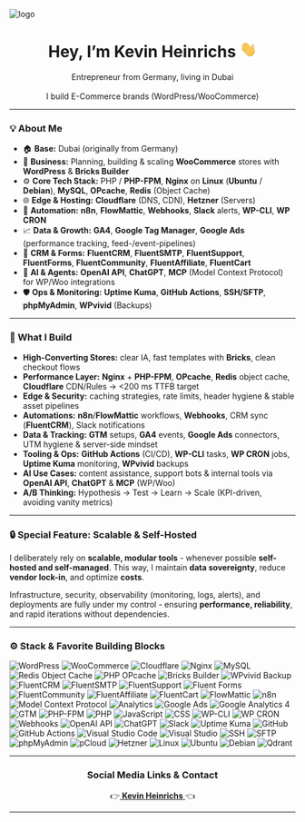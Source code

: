 ![logo](https://github.com/kevinheinrichs/kevinheinrichs/blob/main/kevinheinrichs-dubai.png?raw=true)
<h1 align="center">Hey, I’m Kevin Heinrichs <img src="https://github.com/kevinheinrichs/kevinheinrichs/blob/main/wave.gif?raw=true" width="30"></h1>

<p align="center">
  Entrepreneur from Germany, living in Dubai<br><br>
  I build E-Commerce brands (WordPress/WooCommerce)
</p>

---

### 💡 About Me
- 🏠 **Base:** Dubai (originally from Germany)  
- 🛒 **Business:** Planning, building & scaling **WooCommerce** stores with **WordPress** & **Bricks Builder**
- ⚙️ **Core Tech Stack:** PHP / **PHP-FPM**, **Nginx** on **Linux** (**Ubuntu** / **Debian**), **MySQL**, **OPcache**, **Redis** (Object Cache)
- 🌐 **Edge & Hosting:** **Cloudflare** (DNS, CDN), **Hetzner** (Servers)
- 🔄 **Automation:** **n8n**, **FlowMattic**, **Webhooks**, **Slack** alerts, **WP-CLI**, **WP CRON**
- 📈 **Data & Growth:** **GA4**, **Google Tag Manager**, **Google Ads** (performance tracking, feed-/event-pipelines)
- 🧩 **CRM & Forms:** **FluentCRM**, **FluentSMTP**, **FluentSupport**, **FluentForms**, **FluentCommunity**, **FluentAffiliate**, **FluentCart**
- 🧠 **AI & Agents:** **OpenAI API**, **ChatGPT**, **MCP** (Model Context Protocol) for WP/Woo integrations
- 🛡️ **Ops & Monitoring:** **Uptime Kuma**, **GitHub Actions**, **SSH/SFTP**, **phpMyAdmin**, **WPvivid** (Backups)

---

### 🧱 What I Build
- **High-Converting Stores:** clear IA, fast templates with **Bricks**, clean checkout flows
- **Performance Layer:** **Nginx** + **PHP-FPM**, **OPcache**, **Redis** object cache, **Cloudflare** CDN/Rules → <200 ms TTFB target
- **Edge & Security:** caching strategies, rate limits, header hygiene & stable asset pipelines
- **Automations:** **n8n**/**FlowMattic** workflows, **Webhooks**, CRM sync (**FluentCRM**), Slack notifications
- **Data & Tracking:** **GTM** setups, **GA4** events, **Google Ads** connectors, UTM hygiene & server-side mindset
- **Tooling & Ops:** **GitHub Actions** (CI/CD), **WP-CLI** tasks, **WP CRON** jobs, **Uptime Kuma** monitoring, **WPvivid** backups
- **AI Use Cases:** content assistance, support bots & internal tools via **OpenAI API**, **ChatGPT** & **MCP** (WP/Woo)
- **A/B Thinking:** Hypothesis → Test → Learn → Scale (KPI-driven, avoiding vanity metrics)

---

### 🔒 Special Feature: Scalable & Self-Hosted
I deliberately rely on **scalable, modular tools** - whenever possible **self-hosted and self-managed**. This way, I maintain **data sovereignty**, reduce **vendor lock-in**, and optimize **costs**.

Infrastructure, security, observability (monitoring, logs, alerts), and deployments are fully under my control - ensuring **performance, reliability**, and rapid iterations without dependencies.

---

### ⚙️ Stack & Favorite Building Blocks
<p>
  <img src="https://img.shields.io/badge/WordPress-21759B?logo=wordpress&logoColor=white" alt="WordPress" />
  <img src="https://img.shields.io/badge/WooCommerce-96588A?logo=woocommerce&logoColor=white" alt="WooCommerce" />
  <img src="https://img.shields.io/badge/Cloudflare-F38020?logo=cloudflare&logoColor=white" alt="Cloudflare" />
  <img src="https://img.shields.io/badge/Nginx-009639?logo=nginx&logoColor=white" alt="Nginx" />
  <img src="https://img.shields.io/badge/MySQL-4479A1?logo=mysql&logoColor=white" alt="MySQL" />
  <img src="https://img.shields.io/badge/Redis-DC382D?logo=redis&logoColor=white" alt="Redis Object Cache" />
  <img src="https://img.shields.io/badge/OPcache-1E293B" alt="PHP OPcache" />
  <img src="https://img.shields.io/badge/Bricks%20Builder-f97316" alt="Bricks Builder" />
  <img src="https://img.shields.io/badge/WPvivid%20Backup-0EA5E9" alt="WPvivid Backup" />
  <img src="https://img.shields.io/badge/FluentCRM-111111" alt="FluentCRM" />
  <img src="https://img.shields.io/badge/FluentSMTP-0b7285" alt="FluentSMTP" />
  <img src="https://img.shields.io/badge/FluentSupport-1E293B" alt="FluentSupport" />
  <img src="https://img.shields.io/badge/FluentForms-16A34A" alt="Fluent Forms" />
  <img src="https://img.shields.io/badge/FluentCommunity-7C3AED" alt="FluentCommunity" />
  <img src="https://img.shields.io/badge/FluentAffiliate-111827" alt="FluentAffiliate" />
  <img src="https://img.shields.io/badge/FluentCart-111111" alt="FluentCart" />
  <img src="https://img.shields.io/badge/FlowMattic-0b7285" alt="FlowMattic" />
  <img src="https://img.shields.io/badge/n8n-AE275F?logo=n8n&logoColor=white" alt="n8n" />
  <img src="https://img.shields.io/badge/MCP-0A0A0A" alt="Model Context Protocol" />
  <img src="https://img.shields.io/badge/Analytics-Data%20Driven-343a40" alt="Analytics" />
  <img src="https://img.shields.io/badge/Google%20Ads-4285F4?logo=googleads&logoColor=white" alt="Google Ads" />
  <img src="https://img.shields.io/badge/GA4-20232a?logo=googleanalytics&logoColor=white" alt="Google Analytics 4" />
  <img src="https://img.shields.io/badge/Google%20Tag%20Manager-246FDB?logo=googletagmanager&logoColor=white" alt="GTM" />
  <img src="https://img.shields.io/badge/PHP--FPM-4B5563" alt="PHP-FPM" />
  <img src="https://img.shields.io/badge/PHP-777BB4?logo=php&logoColor=white" alt="PHP" />
  <img src="https://img.shields.io/badge/JavaScript-F7DF1E?logo=javascript&logoColor=111" alt="JavaScript" />
  <img src="https://img.shields.io/badge/CSS-1572B6?logo=css3&logoColor=white" alt="CSS" />
  <img src="https://img.shields.io/badge/WP--CLI-23282D" alt="WP-CLI" />
  <img src="https://img.shields.io/badge/WP%20CRON-374151" alt="WP CRON" />
  <img src="https://img.shields.io/badge/Webhooks-111111" alt="Webhooks" />
  <img src="https://img.shields.io/badge/OpenAI%20API-000000?logo=openai&logoColor=white" alt="OpenAI API" />
  <img src="https://img.shields.io/badge/ChatGPT-000000?logo=openai&logoColor=white" alt="ChatGPT" />
  <img src="https://img.shields.io/badge/Slack-4A154B?logo=slack&logoColor=white" alt="Slack" />
  <img src="https://img.shields.io/badge/Uptime%20Kuma-0ea5e9" alt="Uptime Kuma" />
  <img src="https://img.shields.io/badge/GitHub-181717?logo=github&logoColor=white" alt="GitHub" />
  <img src="https://img.shields.io/badge/GitHub%20Actions-2088FF?logo=githubactions&logoColor=white" alt="GitHub Actions" />
  <img src="https://img.shields.io/badge/Visual%20Studio%20Code-007ACC?logo=visualstudiocode&logoColor=white" alt="Visual Studio Code" />
  <img src="https://img.shields.io/badge/Visual%20Studio-5C2D91?logo=visualstudio&logoColor=white" alt="Visual Studio" />
  <img src="https://img.shields.io/badge/SSH-333333" alt="SSH" />
  <img src="https://img.shields.io/badge/SFTP-0EA5E9" alt="SFTP" />
  <img src="https://img.shields.io/badge/phpMyAdmin-F89820?logo=phpmyadmin&logoColor=white" alt="phpMyAdmin" />
  <img src="https://img.shields.io/badge/pCloud-1893FE?logo=pcloud&logoColor=white" alt="pCloud" />
  <img src="https://img.shields.io/badge/Hetzner-D50C2D?logo=hetzner&logoColor=white" alt="Hetzner" />
  <img src="https://img.shields.io/badge/Linux-000000?logo=linux&logoColor=white" alt="Linux" />
  <img src="https://img.shields.io/badge/Ubuntu-E95420?logo=ubuntu&logoColor=white" alt="Ubuntu" />
  <img src="https://img.shields.io/badge/Debian-A81D33?logo=debian&logoColor=white" alt="Debian" />
  <img src="https://img.shields.io/badge/Qdrant-FF4D5A?logo=qdrant&logoColor=white" alt="Qdrant" />
</p>

---

<h3 align="center">Social Media Links & Contact</h3>

<p align="center">
  👉<a href="https://www.kevinheinrichs.com" target="_blank">
    <b>Kevin Heinrichs</b>
  </a>👈
</p>

---
